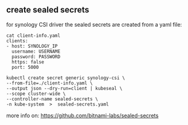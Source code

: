 ## create sealed secrets

for synology CSI driver the sealed secrets are created from a yaml file:

```
cat client-info.yaml
clients:
- host: SYNOLOGY_IP
  username: USERNAME
  password: PASSWORD
  https: false
  port: 5000
```

```
kubectl create secret generic synology-csi \
--from-file=./client-info.yaml \
--output json --dry-run=client | kubeseal \
--scope cluster-wide \
--controller-name sealed-secrets \
-n kube-system  >  sealed-secrets.yaml
```

more info on: https://github.com/bitnami-labs/sealed-secrets